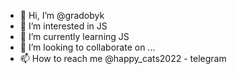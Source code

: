 - 👋 Hi, I’m @gradobyk
- 👀 I’m interested in JS
- 🌱 I’m currently learning JS
- 💞️ I’m looking to collaborate on ...
- 📫 How to reach me @happy_cats2022 - telegram

<!---
gradobyk/gradobyk is a ✨ special ✨ repository because its `README.md` (this file) appears on your GitHub profile.
You can click the Preview link to take a look at your changes.
--->
